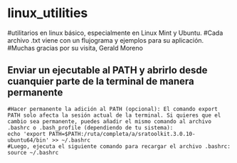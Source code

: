 # linux_utilities
#utilitarios en linux básico, especialmente en Linux Mint y Ubuntu.
#Cada archivo .txt viene con un flujograma y ejemplos para su aplicación.
#Muchas gracias por su visita, Gerald Moreno

## Enviar un ejecutable al PATH y abrirlo desde cuanquier parte de la terminal de manera permanente

```
#Hacer permanente la adición al PATH (opcional): El comando export PATH solo afecta la sesión actual de la terminal. Si quieres que el cambio sea permanente, puedes añadir el mismo comando al archivo .bashrc o .bash_profile (dependiendo de tu sistema):
echo 'export PATH=$PATH:/ruta/completa/a/sratoolkit.3.0.10-ubuntu64/bin' >> ~/.bashrc
#Luego, ejecuta el siguiente comando para recargar el archivo .bashrc:
source ~/.bashrc
```
